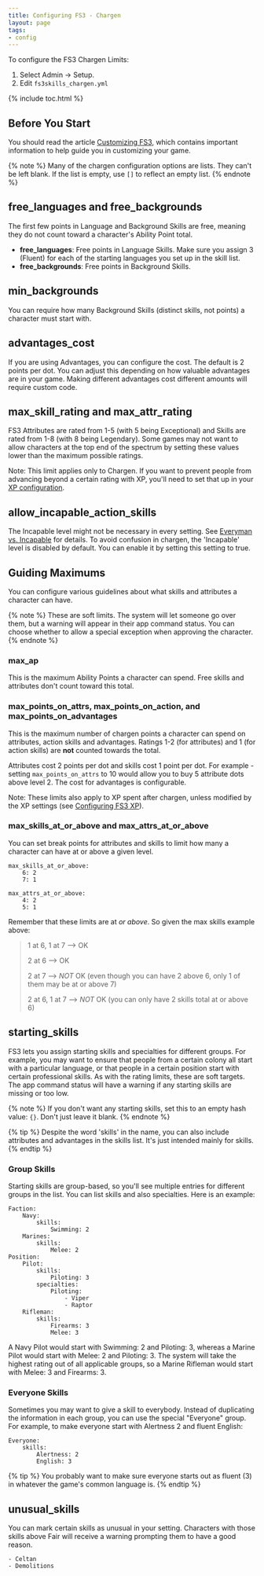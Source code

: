 ```yaml
---
title: Configuring FS3 - Chargen
layout: page
tags:
- config
---
```


To configure the FS3 Chargen Limits:

1. Select Admin -> Setup.
2. Edit `fs3skills_chargen.yml`

{% include toc.html %}

## Before You Start

You should read the article [Customizing FS3](http://aresmush.com/fs3/fs3-3/tweaking-fs3.html), which contains important information to help guide you in customizing your game.

{% note %} 
Many of the chargen configuration options are lists.  They can't be left blank.  If the list is empty, use `[]` to reflect an empty list.
{% endnote %}

## free_languages and free_backgrounds

The first few points in Language and Background Skills are free, meaning they do not count toward a character's Ability Point total.  

* **free_languages**: Free points in Language Skills.  Make sure you assign 3 (Fluent) for each of the starting languages you set up in the skill list.
* **free_backgrounds**: Free points in Background Skills.

## min_backgrounds

You can require how many Background Skills (distinct skills, not points) a character must start with.

## advantages_cost

If you are using Advantages, you can configure the cost.  The default is 2 points per dot.  You can adjust this depending on how valuable advantages are in your game.  Making different advantages cost different amounts will require custom code.

## max_skill_rating and max_attr_rating

FS3 Attributes are rated from 1-5 (with 5 being Exceptional) and Skills are rated from 1-8 (with 8 being Legendary).  Some games may not want to allow characters at the top end of the spectrum by setting these values lower than the maximum possible ratings.

Note: This limit applies only to Chargen.  If you want to prevent people from advancing beyond a certain rating with XP, you'll need to set that up in your [XP configuration](/tutorials/config/fs3skills_xp.html).

## allow_incapable_action_skills

The Incapable level might not be necessary in every setting.  See [Everyman vs. Incapable](/fs3/fs3-3/chargen.html#unskilled) for details.  To avoid confusion in chargen, the 'Incapable' level is disabled by default.  You can enable it by setting this setting to true.

## Guiding Maximums

You can configure various guidelines about what skills and attributes a character can have. 

{% note %} 
These are soft limits.  The system will let someone go over them, but a warning will appear in their app command status.  You can choose whether to allow a special exception when approving the character.
{% endnote %}

### max_ap

This is the maximum Ability Points a character can spend.  Free skills and attributes don't count toward this total.

### max_points_on_attrs, max_points_on_action, and max_points_on_advantages

This is the maximum number of chargen points a character can spend on attributes, action skills and advantages.  Ratings 1-2 (for attributes) and 1 (for action skills) are **not** counted towards the total.  

Attributes cost 2 points per dot and skills cost 1 point per dot.  For example - setting `max_points_on_attrs` to 10 would allow you to buy 5 attribute dots above level 2.  The cost for advantages is configurable.

Note: These limits also apply to XP spent after chargen, unless modified by the XP settings (see [Configuring FS3 XP](/tutorials/config/fs3skills_xp.html)).

### max_skills_at_or_above and max_attrs_at_or_above

You can set break points for attributes and skills to limit how many a character can have at or above a given level. 

    max_skills_at_or_above:
        6: 2
        7: 1
    
    max_attrs_at_or_above: 
        4: 2
        5: 1

Remember that these limits are at *or above*.  So given the max skills example above:

> 1 at 6, 1 at 7 --> OK
>
> 2 at 6 --> OK
>
> 2 at 7 --> *NOT* OK  (even though you can have 2 above 6, only 1 of them may be at or above 7)
>
> 2 at 6, 1 at 7 --> *NOT* OK (you can only have 2 skills total at or above 6)

## starting_skills

FS3 lets you assign starting skills and specialties for different groups.  For example, you may want to ensure that people from a certain colony all start with a particular language, or that people in a certain position start with certain professional skills. As with the rating limits, these are soft targets.  The app command status will have a warning if any starting skills are missing or too low.

{% note %} 
If you don't want any starting skills, set this to an empty hash value: `{}`.  Don't just leave it blank.
{% endnote %}

{% tip %} 
Despite the word 'skills' in the name, you can also include attributes and advantages in the skills list.  It's just intended mainly for skills.
{% endtip %}

### Group Skills

Starting skills are group-based, so you'll see multiple entries for different groups in the list.  You can list skills and also specialties.  Here is an example:

    Faction:
        Navy:
            skills:
                Swimming: 2
        Marines:
            skills:
                Melee: 2
    Position:
        Pilot:
            skills:
                Piloting: 3
            specialties:
                Piloting:
                    - Viper
                    - Raptor
        Rifleman:
            skills:
                Firearms: 3
                Melee: 3

A Navy Pilot would start with Swimming: 2 and Piloting: 3, whereas a Marine Pilot would start with Melee: 2 and Piloting: 3.  The system will take the highest rating out of all applicable groups, so a Marine Rifleman would start with Melee: 3 and Firearms: 3.

### Everyone Skills

Sometimes you may want to give a skill to everybody.  Instead of duplicating the information in each group, you can use the special "Everyone" group.  For example, to make everyone start with Alertness 2 and fluent English:

    Everyone:
        skills:
            Alertness: 2
            English: 3

{% tip %} 
You probably want to make sure everyone starts out as fluent (3) in whatever the game's common language is.
{% endtip %}

## unusual_skills

You can mark certain skills as unusual in your setting.  Characters with those skills above Fair will receive a warning prompting them to have a good reason.

    - Celtan
    - Demolitions